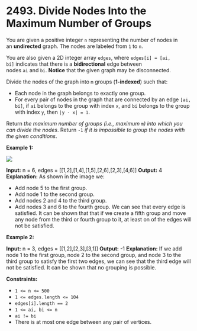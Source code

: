 # 2493. Divide Nodes Into the Maximum Number of Groups 

You are given a positive integer `n` representing the number of nodes in an **undirected** graph. The nodes are labeled from `1` to `n`.

You are also given a 2D integer array `edges`, where `edges[i] = [ai, bi]` indicates that there is a **bidirectional** edge between nodes `ai` and `bi`. **Notice** that the given graph may be disconnected.

Divide the nodes of the graph into `m` groups (**1-indexed**) such that:

- Each node in the graph belongs to exactly one group.
- For every pair of nodes in the graph that are connected by an edge `[ai, bi]`, if `ai` belongs to the group with index `x`, and `bi` belongs to the group with index `y`, then `|y - x| = 1`.

Return _the maximum number of groups (i.e., maximum_ `m`_) into which you can divide the nodes_. Return `-1` _if it is impossible to group the nodes with the given conditions_.

**Example 1:**

![](https://assets.leetcode.com/uploads/2022/10/13/example1.png)

**Input:** n = 6, edges = [[1,2],[1,4],[1,5],[2,6],[2,3],[4,6]]
**Output:** 4
**Explanation:** As shown in the image we:
- Add node 5 to the first group.
- Add node 1 to the second group.
- Add nodes 2 and 4 to the third group.
- Add nodes 3 and 6 to the fourth group.
We can see that every edge is satisfied.
It can be shown that that if we create a fifth group and move any node from the third or fourth group to it, at least on of the edges will not be satisfied.

**Example 2:**

**Input:** n = 3, edges = [[1,2],[2,3],[3,1]]
**Output:** -1
**Explanation:** If we add node 1 to the first group, node 2 to the second group, and node 3 to the third group to satisfy the first two edges, we can see that the third edge will not be satisfied.
It can be shown that no grouping is possible.

**Constraints:**

- `1 <= n <= 500`
- `1 <= edges.length <= 104`
- `edges[i].length == 2`
- `1 <= ai, bi <= n`
- `ai != bi`
- There is at most one edge between any pair of vertices.